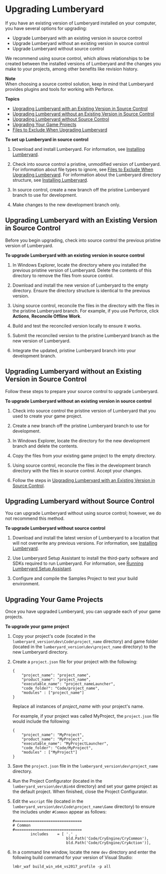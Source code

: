 # Upgrading Lumberyard<a name="lumberyard-upgrading"></a>

If you have an existing version of Lumberyard installed on your computer, you have several options for upgrading: 
+ Upgrade Lumberyard with an existing version in source control
+ Upgrade Lumberyard without an existing version in source control
+ Upgrade Lumberyard without source control

We recommend using source control, which allows relationships to be created between the installed versions of Lumberyard and the changes you make to your projects, among other benefits like revision history\.

**Note**  
When choosing a source control solution, keep in mind that Lumberyard provides plugins and tools for working with Perforce\.

**Topics**
+ [Upgrading Lumberyard with an Existing Version in Source Control](#lumberyard-upgrading-version-source-control)
+ [Upgrading Lumberyard without an Existing Version in Source Control](#lumberyard-upgrading-version-no-source-control)
+ [Upgrading Lumberyard without Source Control](#lumberyard-upgrading-new-no-source-control)
+ [Upgrading Your Game Projects](#lumberyard-upgrading-game-projects)
+ [Files to Exclude When Upgrading Lumberyard](lumberyard-upgrading-excluded-files.md)

**To set up Lumberyard in source control**

1. Download and install Lumberyard\. For information, see [Installing Lumberyard](setting-up-downloading-lumberyard.md)\.

1. Check into source control a pristine, unmodified version of Lumberyard\. For information about file types to ignore, see [Files to Exclude When Upgrading Lumberyard](lumberyard-upgrading-excluded-files.md)\. For information about the Lumberyard directory structure, see [Installing Lumberyard](setting-up-downloading-lumberyard.md)\.

1. In source control, create a new branch off the pristine Lumberyard branch to use for development\.

1. Make changes to the new development branch only\.

## Upgrading Lumberyard with an Existing Version in Source Control<a name="lumberyard-upgrading-version-source-control"></a>

Before you begin upgrading, check into source control the previous pristine version of Lumberyard\.

**To upgrade Lumberyard with an existing version in source control**

1. In Windows Explorer, locate the directory where you installed the previous pristine version of Lumberyard\. Delete the contents of this directory to remove the files from source control\.

1. Download and install the new version of Lumberyard to the empty directory\. Ensure the directory structure is identical to the previous version\.

1. Using source control, reconcile the files in the directory with the files in the pristine Lumberyard branch\. For example, if you use Perforce, click **Actions**, **Reconcile Offline Work**\.

1. Build and test the reconciled version locally to ensure it works\.

1. Submit the reconciled version to the pristine Lumberyard branch as the new version of Lumberyard\.

1. Integrate the updated, pristine Lumberyard branch into your development branch\.

## Upgrading Lumberyard without an Existing Version in Source Control<a name="lumberyard-upgrading-version-no-source-control"></a>

Follow these steps to prepare your source control to upgrade Lumberyard\.

**To upgrade Lumberyard without an existing version in source control**

1. Check into source control the pristine version of Lumberyard that you used to create your game project\.

1. Create a new branch off the pristine Lumberyard branch to use for development\.

1. In Windows Explorer, locate the directory for the new development branch and delete the contents\.

1. Copy the files from your existing game project to the empty directory\.

1. Using source control, reconcile the files in the development branch directory with the files in source control\. Accept your changes\.

1. Follow the steps in [Upgrading Lumberyard with an Existing Version in Source Control](#lumberyard-upgrading-version-source-control)\.

## Upgrading Lumberyard without Source Control<a name="lumberyard-upgrading-new-no-source-control"></a>

You can upgrade Lumberyard without using source control; however, we do not recommend this method\.

**To upgrade Lumberyard without source control**

1. Download and install the latest version of Lumberyard to a location that will not overwrite any previous versions\. For information, see [Installing Lumberyard](setting-up-downloading-lumberyard.md)\.

1. Use Lumberyard Setup Assistant to install the third\-party software and SDKs required to run Lumberyard\. For information, see [Running Lumberyard Setup Assistant](lumberyard-launcher-using.md)\.

1. Configure and compile the Samples Project to test your build environment\.

## Upgrading Your Game Projects<a name="lumberyard-upgrading-game-projects"></a>

Once you have upgraded Lumberyard, you can upgrade each of your game projects\.

**To upgrade your game project**

1. Copy your project's code \(located in the `lumberyard_version\dev\Code\project_name` directory\) and game folder \(located in the `lumberyard_version\dev\project_name` directory\) to the new Lumberyard directory\.

1. Create a `project.json` file for your project with the following: 

   ```
   {
       "project_name": "project_name",
       "product_name": "project_name",
       "executable_name": "project_nameLauncher",
       "code_folder": "Code/project_name",
       "modules" : ["project_name"]
   }
   ```

   Replace all instances of *project\_name* with your project's name\.

   For example, if your project was called MyProject, the `project.json` file would include the following: 

   ```
   {
       "project_name": "MyProject",
       "product_name": "MyProject",
       "executable_name": "MyProjectLauncher",
       "code_folder": "Code/MyProject",
       "modules" : ["MyProject"]
   }
   ```

1. Save the `project.json` file in the `lumberyard_version\dev\project_name` directory\.

1. Run the Project Configurator \(located in the `lumberyard_version\dev\Bin64` directory\) and set your game project as the default project\. When finished, close the Project Configurator\.

1. Edit the `wscript` file \(located in the `lumberyard_version\dev\Code\project_name\Game` directory\) to ensure the includes under `#Common` appear as follows:

   ```
   #==============================
   # Common
   #==============================
           includes    = [ '.' ,
                           bld.Path('Code/CryEngine/CryCommon'),
                           bld.Path('Code/CryEngine/CryAction')],
   ```

1. In a command line window, locate the new `dev` directory and enter the following build command for your version of Visual Studio: 

   ```
   lmbr_waf build_win_x64_vs2017_profile -p all
   ```